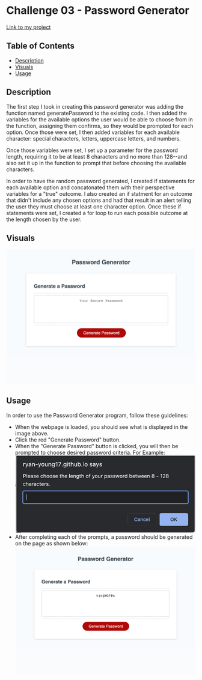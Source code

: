 # Challenge 03 - Password Generator

[Link to my project](https://ryan-young17.github.io/generate-password/)

## Table of Contents
- [Description](#description)
- [Visuals](#visuals)
- [Usage](#usage)

## Description

The first step I took in creating this password generator was adding the function named generatePassword to the existing code. I then added the variables for the available options the user would be able to choose from in the function, assigning them confirms, so they would be prompted for each option. Once those were set, I then added variables for each available character: special characters, letters, uppercase letters, and numbers.

Once those variables were set, I set up a parameter for the password length, requiring it to be at least 8 characters and no more than 128--and also set it up in the function to prompt that before choosing the available characters.

In order to have the random password generated, I created if statements for each available option and concatonated them with their perspective variables for a "true" outcome. I also created an if statment for an outcome that didn't include any chosen options and had that result in an alert telling the user they must choose at least one character option. Once these if statements were set, I created a for loop to run each possible outcome at the length chosen by the user.

## Visuals

![Screenshot of deployed web application](./assets/images/fullpagescreenshot.png)

## Usage

In order to use the Password Generator program, follow these guidelines:

- When the webpage is loaded, you should see what is displayed in the image above.
- Click the red "Generate Password" button.
- When the "Generate Password" button is clicked, you will then be prompted to choose desired password criteria. For Example:
![Screenshot of the first prompt message](./assets/images/option1.png)
- After completing each of the prompts, a password should be generated on the page as shown below:
![Screenshot of a password result](./assets/images/resultscreenshot.png)



